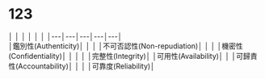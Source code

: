 
# 123
│   │   │   │   │   │
│---│---│---│---│---│   
│鑑別性(Authenticity)│   │   │   │不可否認性(Non-repudiation)│
│   │   │機密性(Confidentiality)│   │   │ 
│   │完整性(Integrity)│   │可用性(Availability)│   │
│可歸責性(Accountability)│   │   │   │可靠度(Reliability)│
